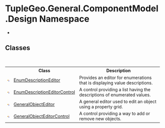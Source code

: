 # TupleGeo.General.ComponentModel.Design Namespace
 

-


## Classes
&nbsp;<table><tr><th></th><th>Class</th><th>Description</th></tr><tr><td>![Public class](media/pubclass.gif "Public class")</td><td><a href="T_TupleGeo_General_ComponentModel_Design_EnumDescriptionEditor">EnumDescriptionEditor</a></td><td>
Provides an editor for enumerations that is displaying value descriptions.</td></tr><tr><td>![Public class](media/pubclass.gif "Public class")</td><td><a href="T_TupleGeo_General_ComponentModel_Design_EnumDescriptionEditorControl">EnumDescriptionEditorControl</a></td><td>
A control providing a list having the descriptions of enumerated values.</td></tr><tr><td>![Public class](media/pubclass.gif "Public class")</td><td><a href="T_TupleGeo_General_ComponentModel_Design_GeneralObjectEditor">GeneralObjectEditor</a></td><td>
A general editor used to edit an object using a property grid.</td></tr><tr><td>![Public class](media/pubclass.gif "Public class")</td><td><a href="T_TupleGeo_General_ComponentModel_Design_GeneralObjectEditorControl">GeneralObjectEditorControl</a></td><td>
A control providing a way to add or remove new objects.</td></tr></table>&nbsp;
